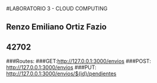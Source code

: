 #LABORATORIO 3 - CLOUD COMPUTING
## Renzo Emiliano Ortiz Fazio
## 42702

###Routes:
###GET:http://127.0.0.1:3000/envios
###POST: http://127.0.0.1:3000/envios
###PUT: http://127.0.0.1:3000/envios/${id}/pendientes
